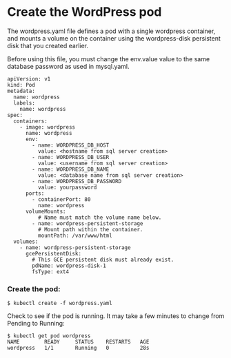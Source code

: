 # Create the WordPress pod


The wordpress.yaml file defines a pod with a single wordpress container, and mounts a volume on the container using the wordpress-disk persistent disk that you created earlier.

Before using this file, you must change the env.value value to the same database password as used in mysql.yaml.

```
apiVersion: v1
kind: Pod
metadata:
  name: wordpress
  labels:
    name: wordpress
spec:
  containers:
    - image: wordpress
      name: wordpress
      env:
        - name: WORDPRESS_DB_HOST
          value: <hostname from sql server creation>
        - name: WORDPRESS_DB_USER
          value: <username from sql server creation>
        - name: WORDPRESS_DB_NAME
          value: <database name from sql server creation>
        - name: WORDPRESS_DB_PASSWORD
          value: yourpassword
      ports:
        - containerPort: 80
          name: wordpress
      volumeMounts:
          # Name must match the volume name below.
        - name: wordpress-persistent-storage
          # Mount path within the container.
          mountPath: /var/www/html
  volumes:
    - name: wordpress-persistent-storage
      gcePersistentDisk:
        # This GCE persistent disk must already exist.
        pdName: wordpress-disk-1
        fsType: ext4
```

### Create the pod:

`$ kubectl create -f wordpress.yaml`

Check to see if the pod is running. It may take a few minutes to change from Pending to Running:

```
$ kubectl get pod wordpress
NAME        READY     STATUS    RESTARTS   AGE
wordpress   1/1       Running   0          28s
```